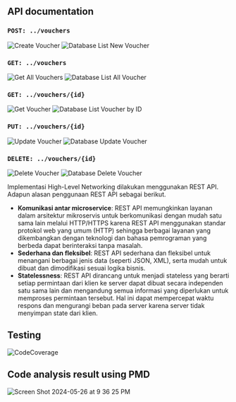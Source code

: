 ## API documentation

### `POST: ../vouchers`
![Create Voucher](https://github.com/b4-solid/sistemvoucher/assets/83630284/88843b43-24b3-44c5-8a9f-ae4df248d1c3)
![Database List New Voucher](https://github.com/b4-solid/sistemvoucher/assets/124948653/fa1a4b8e-76b0-44dc-afe9-032a95e9ac13)

### `GET: ../vouchers`
![Get All Vouchers](https://github.com/b4-solid/sistemvoucher/assets/83630284/0bb8def5-1a77-4cbe-8ca3-43b09c133aae)
![Database List All Voucher](https://github.com/b4-solid/sistemvoucher/assets/124948653/3c2ffbf9-7e50-4dbb-bfbe-ae8c98cc4be2)

### `GET: ../vouchers/{id}`
![Get Voucher](https://github.com/b4-solid/sistemvoucher/assets/83630284/0f4e9a99-a2ab-4559-b861-16a294f1a3a3)
![Database List Voucher by ID](https://github.com/b4-solid/sistemvoucher/assets/124948653/ac201245-48fe-473f-8941-308a6f11cb3e)

### `PUT: ../vouchers/{id}`
![Update Voucher](https://github.com/b4-solid/sistemvoucher/assets/83630284/6fb8d740-8463-479d-b91f-256447405500)
![Database Update Voucher](https://github.com/b4-solid/sistemvoucher/assets/124948653/dd3c32d2-1237-4099-b42d-8c74baeb8787)

### `DELETE: ../vouchers/{id}`
![Delete Voucher](https://github.com/b4-solid/sistemvoucher/assets/83630284/4142fca7-6e02-4e76-9be5-2fe4a3646ca5)
![Database Delete Voucher](https://github.com/b4-solid/sistemvoucher/assets/124948653/70e7bde8-6af3-4d47-a6c5-636dbfb9381d)


Implementasi High-Level Networking dilakukan menggunakan REST API. Adapun alasan penggunaan REST API sebagai berikut.
- **Komunikasi antar microservice**: REST API memungkinkan layanan dalam arsitektur mikroservis untuk berkomunikasi dengan mudah satu sama lain melalui HTTP/HTTPS karena REST API menggunakan standar protokol web yang umum (HTTP) sehingga berbagai layanan yang dikembangkan dengan teknologi dan bahasa pemrograman yang berbeda dapat berinteraksi tanpa masalah.
- **Sederhana dan fleksibel**: REST API sederhana dan fleksibel untuk menangani berbagai jenis data (seperti JSON, XML), serta mudah untuk dibuat dan dimodifikasi sesuai logika bisnis.
- **Statelessness**: REST API dirancang untuk menjadi stateless yang berarti setiap permintaan dari klien ke server dapat dibuat secara independen satu sama lain dan mengandung semua informasi yang diperlukan untuk memproses permintaan tersebut. Hal ini dapat mempercepat waktu respons dan mengurangi beban pada server karena server tidak menyimpan state dari klien.

## Testing
![CodeCoverage](https://github.com/b4-solid/sistemvoucher/assets/124948653/71d2ab70-43b9-454f-a9ac-11020bb5e52a)

## Code analysis result using PMD
![Screen Shot 2024-05-26 at 9 36 25 PM](https://github.com/b4-solid/sistemvoucher/assets/124948653/258191b5-3f48-4e2c-8981-12aff5410fde)







